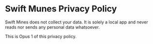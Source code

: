 #  Swift Munes Privacy Policy #

Swift Mines does not collect your data. It is solely a local app and never reads nor sends any personal data whatsoever.


This is Opus 1 of this privacy policy.
